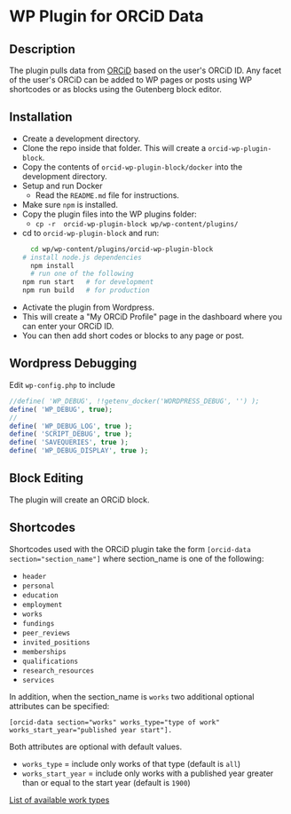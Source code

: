 # WP Plugin for ORCiD Data

## Description

The plugin pulls data from [ORCiD](http://orcid.org) based on the user's ORCiD ID.
Any facet of the user's ORCiD can be added to WP pages or posts using WP shortcodes or as blocks 
using the Gutenberg block editor.

## Installation
- Create a development directory.
- Clone the repo inside that folder. This will create a `orcid-wp-plugin-block`.
- Copy the contents of `orcid-wp-plugin-block/docker` into the development directory.
- Setup and run Docker
	- Read the `README.md` file for instructions. 
- Make sure `npm` is installed.
- Copy the plugin files into the WP plugins folder:
	- `cp -r  orcid-wp-plugin-block wp/wp-content/plugins/`
- cd to `orcid-wp-plugin-block` and run:
  ```sh
	cd wp/wp-content/plugins/orcid-wp-plugin-block
  # install node.js dependencies
	npm install
	# run one of the following
  npm run start   # for development
  npm run build   # for production
  ```
- Activate the plugin from Wordpress.
- This will create a "My ORCiD Profile" page in the dashboard where you can
  enter your ORCiD ID.
- You can then add short codes or blocks to any page or post.

## Wordpress Debugging
Edit `wp-config.php` to include
```php
//define( 'WP_DEBUG', !!getenv_docker('WORDPRESS_DEBUG', '') );
define( 'WP_DEBUG', true);
//
define( 'WP_DEBUG_LOG', true );
define( 'SCRIPT_DEBUG', true );
define( 'SAVEQUERIES', true );
define( 'WP_DEBUG_DISPLAY', true );
```

## Block Editing
The plugin will create an ORCiD block.

## Shortcodes
Shortcodes used with the ORCiD plugin take the form `[orcid-data section="section_name"]`
where section_name is one of the following:
- `header`
- `personal`
- `education`
- `employment`
- `works`
- `fundings`
- `peer_reviews`
- `invited_positions`
- `memberships`
- `qualifications`
- `research_resources`
- `services`

In addition, when the section_name is `works` two additional optional attributes can be specified:

`[orcid-data section="works" works_type="type of work" works_start_year="published year start"].`

Both attributes are optional with default values.

- `works_type` = include only works of that type (default is `all`)
- `works_start_year` = include only works with a published year greater than or equal to 
  the start year (default is `1900`)

[List of available work types](https://github.com/ORCID/orcid-model/blob/master/src/main/java/org/orcid/jaxb/model/common/WorkType.java)
